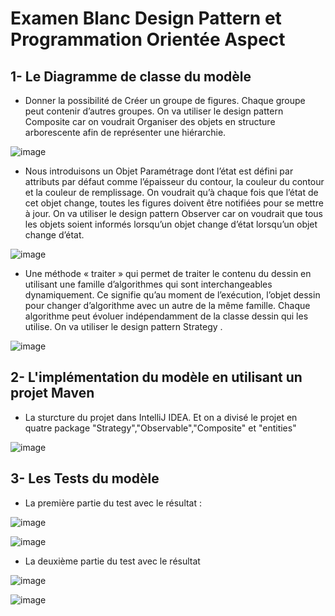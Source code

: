 # Examen Blanc Design Pattern et Programmation Orientée Aspect
## 1- Le Diagramme de classe du modèle
+ Donner la possibilité de Créer un groupe de figures. Chaque groupe peut contenir d’autres groupes. On va utiliser le design pattern Composite car on voudrait Organiser des objets en structure arborescente afin de représenter une hiérarchie.

![image](https://user-images.githubusercontent.com/52087288/198540508-c1fb089e-1413-4c3e-a600-c2a8ed05e5df.png)

+ Nous introduisons un Objet Paramétrage dont l’état est défini par attributs par défaut comme l’épaisseur du contour, la couleur du contour et la couleur de remplissage. On voudrait qu’à chaque fois que l’état de cet objet change, toutes les figures doivent être notifiées pour se mettre à jour. On va utiliser le design pattern Observer car on voudrait que tous les objets soient informés lorsqu’un objet change d’état lorsqu’un objet change d’état.

![image](https://user-images.githubusercontent.com/52087288/198542793-d86a979b-20df-49bb-94d8-7f21ec7e17bc.png)

+ Une méthode « traiter » qui permet de traiter le contenu du dessin en utilisant une famille d’algorithmes qui sont interchangeables dynamiquement. Ce signifie qu’au moment de l’exécution, l’objet dessin pour changer d’algorithme avec un autre de la même famille. Chaque algorithme peut évoluer indépendamment de la classe dessin qui les utilise. On va utiliser le design pattern Strategy .

![image](https://user-images.githubusercontent.com/52087288/198544500-ee66e3ab-d7cc-4b2a-8c4f-2936eca73b92.png)

## 2- L'implémentation du modèle en utilisant un projet Maven
+ La sturcture du projet dans IntelliJ IDEA. Et on a divisé le projet en quatre package "Strategy","Observable","Composite" et "entities"

![image](https://user-images.githubusercontent.com/52087288/198551473-dfac9907-b273-4e81-ab37-ddd1500fe31f.png)

## 3- Les Tests du modèle
+ La première partie du test avec le résultat : 

![image](https://user-images.githubusercontent.com/52087288/198558376-476ee7c7-c1ae-48c2-a03f-d85c57df7ae8.png)

![image](https://user-images.githubusercontent.com/52087288/198558623-397ad093-f998-4e91-9d79-880506b1f8ee.png)

+ La deuxième partie du test avec le résultat

![image](https://user-images.githubusercontent.com/52087288/198561484-67cbddca-92de-48f8-97ae-292609f46e14.png)

![image](https://user-images.githubusercontent.com/52087288/198561592-78543a56-e186-4c7e-afa0-e0f30c296652.png)



